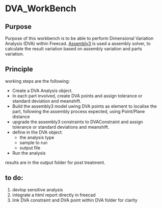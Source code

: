 # DVA_WorkBench
## Purpose

Purpose of this workbench is to be able to perform Dimensional Variation Analysis (DVA) within Freecad.
[Assembly3](https://github.com/realthunder/FreeCAD_assembly3) is used a assembly solver, to calculate the result variation based on assembly variation and parts variation.

## Principle

working steps are the following:

* Create a DVA Analysis object.
* In each part involved, create DVA points and assign tolerance or standard deviation and meanshift.
* Build the assembly3 model uwing DVA points as element to localise the part, following the assembly process expected, using Point/Plane distance
* upgrade the assembly3 constraints to DVAConstraint and assign tolerance or standard deviations and meanshift.
* define in the DVA object:
  * the analysis type
  * sample to run
  * output file
* Run the analysis

results are in the output folder for post treatment.

## to do:
1. devlop sensitive analysis
1. integrate a html report directly in freecad
2. link DVA constraint and DVA point within DVA folder for clarity
